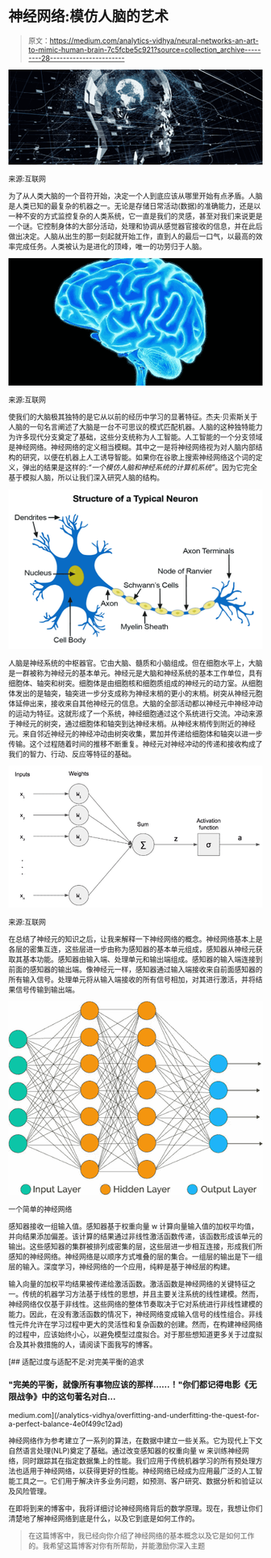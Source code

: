 # 神经网络:模仿人脑的艺术

> 原文：<https://medium.com/analytics-vidhya/neural-networks-an-art-to-mimic-human-brain-7c5fcbe5c921?source=collection_archive---------28----------------------->

![](img/8b03f95301a262e3620f837aa61d3fc6.png)

来源:互联网

为了从人类大脑的一个音符开始，决定一个人到底应该从哪里开始有点矛盾。人脑是人类已知的最复杂的机器之一。无论是存储日常活动(数据)的准确能力，还是以一种不安的方式监控复杂的人类系统，它一直是我们的灵感，甚至对我们来说更是一个谜。它控制身体的大部分活动，处理和协调从感觉器官接收的信息，并在此后做出决定。人脑从出生的那一刻起就开始工作，直到人的最后一口气，以最高的效率完成任务。人类被认为是进化的顶峰，唯一的功劳归于人脑。

![](img/1e335a4d5ebfb22b01a8fcebe714d33f.png)

来源:互联网

使我们的大脑极其独特的是它从以前的经历中学习的显著特征。杰夫·贝索斯关于人脑的一句名言阐述了大脑是一台不可思议的模式匹配机器。人脑的这种独特能力为许多现代分支奠定了基础，这些分支统称为人工智能。人工智能的一个分支领域是神经网络。神经网络的定义相当模糊。其中之一是将神经网络视为对人脑内部结构的研究，以便在机器上人工诱导智能。如果你在谷歌上搜索神经网络这个词的定义，弹出的结果是这样的:*“一个模仿人脑和神经系统的计算机系统”*。因为它完全基于模拟人脑，所以让我们深入研究人脑的结构。

![](img/85d47ce27ee640f1d73000b459bb5a86.png)

人脑是神经系统的中枢器官。它由大脑、髓质和小脑组成。但在细胞水平上，大脑是一群被称为神经元的基本单元。神经元是大脑和神经系统的基本工作单位，具有细胞体、轴突和树突。细胞体是由细胞核和细胞质组成的神经元的动力室。从细胞体发出的是轴突，轴突进一步分支成称为神经末梢的更小的末梢。树突从神经元胞体延伸出来，接收来自其他神经元的信息。大脑的全部活动都以神经元中神经冲动的运动为特征。这就形成了一个系统，神经细胞通过这个系统进行交流。冲动来源于神经元的树突，通过细胞体和轴突到达神经末梢。从神经末梢传到附近的神经元。来自邻近神经元的神经冲动由树突收集，累加并传递给细胞体和轴突以进一步传输。这个过程随着时间的推移不断重复。神经元对神经冲动的传递和接收构成了我们的智力、行动、反应等特征的基础。

![](img/10b17f788d6779df1fc42bb0b616f0cb.png)

来源:互联网

在总结了神经元的知识之后，让我来解释一下神经网络的概念。神经网络基本上是各层的密集互连，这些层进一步由称为感知器的基本单元组成，感知器从神经元获取其基本功能。感知器由输入端、处理单元和输出端组成。感知器的输入端连接到前面的感知器的输出端。像神经元一样，感知器通过输入端接收来自前面感知器的所有输入信号。处理单元将从输入端接收的所有信号相加，对其进行激活，并将结果信号传输到输出端。

![](img/eeba9cda0d02d0daad066a19f43ea602.png)

一个简单的神经网络

感知器接收一组输入值。感知器基于权重向量 w 计算向量输入值的加权平均值，并向结果添加偏差。该计算的结果通过非线性激活函数传递，该函数形成该单元的输出。这些感知器的集群被排列成密集的层，这些层进一步相互连接，形成我们所感知的神经网络。神经网络是以顺序方式堆叠的层的集合。一组层的输出是下一组层的输入。深度学习，神经网络的一个应用，纯粹是基于神经层的构建。

输入向量的加权平均结果被传递给激活函数。激活函数是神经网络的关键特征之一。传统的机器学习方法基于线性的思想，并且主要关注系统的线性建模。然而，神经网络仅仅基于非线性。这些网络的整体节奏取决于它对系统进行非线性建模的能力。因此，在没有激活函数的情况下，神经网络变成输入信号的线性组合。非线性元件允许在学习过程中更大的灵活性和复杂函数的创建。然而，在构建神经网络的过程中，应该始终小心，以避免模型过度拟合。对于那些想知道更多关于过度拟合及其补救措施的人，请阅读下面我写的博客。

[](/analytics-vidhya/overfitting-and-underfitting-the-quest-for-a-perfect-balance-4e0f499c12ad) [## 适配过度与适配不足:对完美平衡的追求

### "完美的平衡，就像所有事物应该的那样……！"你们都记得电影《无限战争》中的这句著名对白…

medium.com](/analytics-vidhya/overfitting-and-underfitting-the-quest-for-a-perfect-balance-4e0f499c12ad) 

神经网络作为参考建立了一系列的算法，在数据中建立一些关系。它为现代上下文自然语言处理(NLP)奠定了基础。通过改变感知器的权重向量 w 来训练神经网络，同时跟踪其在指定数据集上的性能。我们应用于传统机器学习的所有预处理方法也适用于神经网络，以获得更好的性能。神经网络已经成为应用最广泛的人工智能工具之一。它们用于解决许多业务问题，如预测、客户研究、数据分析和验证以及风险管理。

在即将到来的博客中，我将详细讨论神经网络背后的数学原理。现在，我想让你们清楚地了解神经网络到底是什么，以及它到底是如何工作的。

> 在这篇博客中，我已经向你介绍了神经网络的基本概念以及它是如何工作的。我希望这篇博客对你有所帮助，并能激励你深入主题